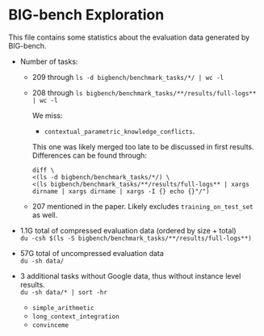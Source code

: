 # BIG-bench Exploration

This file contains some statistics about the evaluation data generated by BIG-bench.

- Number of tasks:

  - 209 through `ls -d bigbench/benchmark_tasks/*/ | wc -l`

  - 208 through `ls bigbench/benchmark_tasks/**/results/full-logs** | wc -l`

    We miss:

    - `contextual_parametric_knowledge_conflicts`.

    This one was likely merged too late to be discussed in first results.
    Differences can be found through:

    ```shell
    diff \
    <(ls -d bigbench/benchmark_tasks/*/) \
    <(ls bigbench/benchmark_tasks/**/results/full-logs** | xargs dirname | xargs dirname | xargs -I {} echo {}"/")
    ```

  - 207 mentioned in the paper. Likely excludes `training_on_test_set` as well.

- 1.1G total of compressed evaluation data
  (ordered by size + total)  
  `du -csh $(ls -S bigbench/benchmark_tasks/**/results/full-logs**)`
- 57G total of uncompressed evaluation data  
  `du -sh data/`
- 3 additional tasks without Google data, thus without instance level results.  
  `du -sh data/* | sort -hr`
  - `simple_arithmetic`
  - `long_context_integration`
  - `convinceme`

